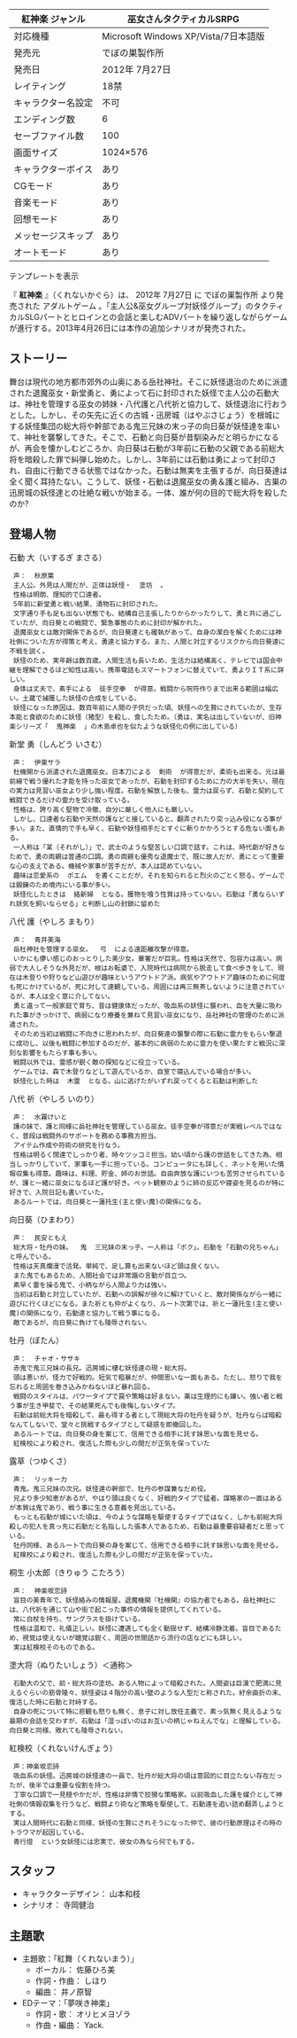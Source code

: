 紅神楽  ジャンル  |  巫女さんタクティカルSRPG   
---|---  
対応機種  |  Microsoft Windows  XP/Vista/7日本語版   
発売元  |  でぼの巣製作所   
発売日  |  2012年  7月27日   
レイティング  |  18禁   
キャラクター名設定  |  不可   
エンディング数  |  6   
セーブファイル数  |  100   
画面サイズ  |  1024×576   
キャラクターボイス  |  あり   
CGモード  |  あり   
音楽モード  |  あり   
回想モード  |  あり   
メッセージスキップ  |  あり   
オートモード  |  あり   
テンプレートを表示  
  
『 **紅神楽** 』（くれないかぐら）は、  2012年  7月27日  に  でぼの巣製作所  より発売された  アダルトゲーム
。「主人公&巫女グループ対妖怪グループ」のタクティカルSLGパートとヒロインとの会話と楽しむADVパートを繰り返しながらゲームが進行する。2013年4月26日には本作の追加シナリオが発売された。

##  ストーリー  

舞台は現代の地方都市郊外の山奥にある岳社神社。そこに妖怪退治のために派遣された退魔巫女・新堂勇と、勇によって石に封印された妖怪で主人公の石動大は、神社を管理する巫女の姉妹・八代護と八代祈と協力して、妖怪退治に行おうとした。しかし、その矢先に近くの古城・迅房城（はやぶさじょう）を根城にする妖怪集団の総大将や幹部である鬼三兄妹の末っ子の向日葵が妖怪達を率いて、神社を襲撃してきた。そこで、石動と向日葵が昔馴染みだと明らかになるが、再会を懐かしむどころか、向日葵は石動が3年前に石動の父親である前総大将を暗殺した罪で糾弾し始めた。しかし、3年前には石動は勇によって封印され、自由に行動できる状態ではなかった。石動は無実を主張するが、向日葵達は全く聞く耳持たない。こうして、妖怪・石動は退魔巫女の勇＆護と組み、古巣の迅房城の妖怪達との壮絶な戦いが始まる。一体、誰が何の目的で総大将を殺したのか?

##  登場人物  

石動 大（いするぎ まさる）

     声：  秋原葉 
     主人公。外見は人間だが、正体は妖怪・  塗坊  。 
     性格は明朗、理知的で口達者。 
     5年前に新堂勇と戦い結果、漬物石に封印された。 
     文字通り手も足も出ない状態でも、結構自己主張したりからかったりして、勇と共に過ごしていたが、向日葵との戦闘で、緊急事態のために封印が解かれた。 
     退魔巫女とは敵対関係であるが、向日葵達とも確執があって、自身の潔白を解くためには神社側についた方が得策と考え、勇達と協力する。また、人間と対立するリスクから向日葵達に不戦を説く。 
     妖怪のため、実年齢は数百歳。人間生活も長いため、生活力は結構高く、テレビでは国会中継を理解できるほど知性は高い。携帯電話もスマートフォンに替えていて、勇よりＩＴ系に詳しい。 
     身体は丈夫で、素手による  徒手空拳  が得意。戦闘から呪符作りまで出来る範囲は幅広い。土蔵で捕獲した妖怪の合成をしている。 
     妖怪になった原因は、数百年前に人間の子供だった頃、妖怪への生贄にされていたが、生存本能と食欲のために妖怪（猪型）を殺し、食したため。（勇は、実名は出していないが、旧神楽シリーズ「  鬼神楽  」の木島卓也を似たような妖怪化の例に出している） 

新堂 勇（しんどう いさむ）

     声：  伊東サラ 
     杜機関から派遣された退魔巫女。日本刀による  剣術  が得意だが、柔術も出来る。元は最前線で戦う優れた才能を持った巫女であったが、石動を封印するために力の大半を失い、現在の実力は見習い巫女より少し強い程度。石動を解放した後も、霊力は戻らず、石動と契約して戦闘できるだけの霊力を受け取っている。 
     性格は、誇り高く堅物で冷徹、自分に厳しく他人にも厳しい。 
     しかし、口達者な石動や天然の護などと接していると、翻弄されたり突っ込み役になる事が多い。また、直情的で手も早く、石動や妖怪相手だとすぐに斬りかかろうとする危ない面もある。 
     一人称は「某（それがし）」で、武士のような堅苦しい口調で話す。これは、時代劇が好きなためで、勇の両親は普通の口調。勇の両親も優秀な退魔士で、既に故人だが、勇にとって重要な心の支えである。機械や家事が苦手だが、本人は認めていない。 
     趣味は恋愛系の  ポエム  を書くことだが、それを知られると烈火のごとく怒る。ゲームでは鍛錬のため境内にいる事が多い。 
     妖怪化したときは  絡新婦  となる。獲物を喰う性質は持っていない。石動は「勇ならいずれ妖気を飼いならせる」と判断し山の封鎖に留めた 

八代 護（やしろ まもり）

     声：  青井美海 
     岳杜神社を管理する巫女。  弓  による遠距離攻撃が得意。 
     いかにも儚い感じのおっとりした美少女。華奢だが巨乳。性格は天然で、包容力は高い。病弱で大人しそうな外見だが、根はお転婆で、入院時代は病院から脱走して食べ歩きをして、現在は木登りや狩りなど山遊びが趣味というアウトドア派。病気やアウトドア趣味のために何度も死にかけているが、死に対して達観している。周囲には再三無茶しないように注意されているが、本人は全く意に介してない。 
     勇と違って一般家庭で育ち、昔は健康体だったが、吸血系の妖怪に襲われ、血を大量に吸われた事がきっかけで、病弱になり療養を兼ねて見習い巫女になり、岳社神社の管理のために派遣された。 
     そのため当初は戦闘に不向きに思われたが、向日葵達の襲撃の際に石動に霊力をもらい撃退に成功し、以後も戦闘に参加するのだが、基本的に病弱のために霊力を使い果たすと戦況に深刻な影響をもたらす事も多い。 
     戦闘以外では、霊感が鋭く敵の探知などに役立っている。 
     ゲームでは、森で木登りなどして遊んでいるか、自室で寝込んでいる場合が多い。 
     妖怪化した時は  木霊  となる。山に逃げたがいずれ戻ってくると石動は判断した 

八代 祈（やしろ いのり）

     声：  水霧けいと 
     護の妹で、護と同様に岳社神社を管理している巫女。徒手空拳が得意だが実戦レベルではなく、普段は戦闘外のサポートを務める事務方担当。 
     アイテム作成や符術の研究を行なう。 
     性格は明るく闊達でしっかり者、時々ツッコミ担当。幼い頃から護の世話をしてきた為、相当しっかりしていて、家事も一手に担っている。コンピュータにも詳しく、ネットを用いた情報収集も得意。趣味は、料理、貯金、姉のお世話。自由奔放な護にいつも苦労させられているが、護と一緒に巫女になるほど護が好き。ペット観察のように姉の反応や寝姿を見るのが特に好きで、入院日記も書いていた。 
     あるルートでは、向日葵と一蓮托生(主と使い魔)の関係になる。 

向日葵（ひまわり）

     声：  民安ともえ 
     総大将・牡丹の妹。  鬼  三兄妹の末っ子。一人称は「ボク」。石動を「石動の兄ちゃん」と呼んでいる。 
     性格は天真爛漫で活発。単純で、足し算も出来ないほど頭は良くない。 
     また鬼でもあるため、人間社会では非常識の言動が目立つ。 
     素早く雷を操る鬼で、小柄ながら人間より力は強い。 
     当初は石動と対立していたが、石動への誤解が徐々に解けていくと、敵対関係ながら一緒に遊びに行くほどになる。また祈とも仲がよくなり、ルート次第では、祈と一蓮托生(主と使い魔)の関係になり、石動達と協力して戦う事になる。 
     敵であるが、向日葵に負けても陵辱されない。 

牡丹（ぼたん）

     声：  チャオ・ササキ 
     赤鬼で鬼三兄妹の長兄。迅房城に棲む妖怪達の現・総大将。 
     頭は悪いが、怪力で好戦的。短気で粗暴だが、仲間思いな一面もある。ただし、怒りで我を忘れると周囲を巻き込みかねないほど暴れ回る。 
     戦闘のスタイルは、パワータイプで罠や策略は好まない。薬は生理的にも嫌い。強い者と戦う事が生き甲斐で、その結果死んでも後悔しないタイプ。 
     石動は前総大将を暗殺して、最も得する者として現総大将の牡丹を疑うが、牡丹ならば暗殺なんてしないで、堂々と挑戦するタイプとして疑惑を即撤回した。 
     あるルートでは、向日葵の身を案じて、信用できる相手に託す妹思いな面を見せる。 
     紅検校により殺され、復活した際も少しの間だが正気を保っていた 

露草（つゆくさ）

     声：  リッキー力 
     青鬼。鬼三兄妹の次兄。妖怪達の幹部で、牡丹の参謀兼なだめ役。 
     兄より多少知恵があるが、やはり頭は良くなく、好戦的タイプで猛者。謀略家の一面はあるが本質は鬼であり、戦う事に生きる意義を見出している。 
     もっとも石動が城にいた頃は、今のような謀略を駆使するタイプではなく、しかも前総大将殺しの犯人を真っ先に石動だと名指しした張本人であるため、石動は最重要容疑者だと思っている。 
     牡丹同様、あるルートで向日葵の身を案じて、信用できる相手に託す妹思いな面を見せる。 
     紅検校により殺され、復活した際も少しの間だが正気を保っていた。 
桐生 小太郎（きりゅう こたろう）

     声：  神楽坂恋詩 
     盲目の美青年で、妖怪絡みの情報屋。退魔機関『杜機関』の協力者でもある。岳杜神社には、八代祈を通じて山や街で起こった事件の情報を提供してくれている。 
     常に白杖を持ち、サングラスを掛けている。 
     性格は温和で、礼儀正しい。妖怪に遭遇しても全く動揺せず、結構冷静沈着。盲目であるため、視覚は使えないが聴覚は鋭く、周囲の世間話から流行の店などにも詳しい。 
     実は紅検校そのものである。 
塗大将（ぬりたいしょう）＜通称＞

     石動大の父で、前・総大将の塗坊。ある人物によって暗殺された。人間姿は巨漢で肥満に見えるぐらいの筋骨隆々、妖怪姿は４階分の高い壁のような人型だと称された。紆余曲折の末、復活した時に石動と対峙する。 
     自身の死について特に悲観も怒りも無く、息子に対し放任主義で、素っ気無く見えるような最期の会話を交わすが、石動は「湿っぽいのはお互いの柄じゃねえんでな」と理解している。向日葵と同様、敗れても陵辱されない。 
紅検校（くれないけんぎょう）

     声：神楽坂恋詩 
     吸血系の妖怪。迅房城の妖怪達の一員で、牡丹が総大将の頃は意図的に目立たない存在だったが、後半では重要な役割を持つ。 
     丁寧な口調で一見穏やかだが、性格は非情で狡猾な策略家。以前吸血した護を媒介として神社側の情報収集を行うなど、戦闘より術など策略を駆使して、石動達を追い詰め翻弄しようとする。 
     実は人間時代に石動と同様、妖怪の生贄にされそうになった仲で、彼の行動原理はその時のトラウマが起因している。 
     青行燈  という女妖怪には忠実で、彼女の為なら何でもする。 

##  スタッフ  

  * キャラクターデザイン：  山本和枝 
  * シナリオ：  寺岡健治 

##  主題歌  

  * 主題歌：「紅舞（くれないまう）」 
    * ボーカル：  佐藤ひろ美 
    * 作詞・作曲：  しほり 
    * 編曲：  井ノ原智 
  * EDテーマ：「夢咲き神楽」 
    * 作詞・歌：  オリヒメヨゾラ 
    * 作曲・編曲：  Yack. 

